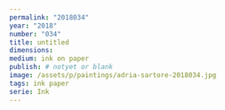 ```yaml
---
permalink: "2018034"
year: "2018"
number: "034"
title: untitled
dimensions:
medium: ink on paper
publish: # notyet or blank
image: /assets/p/paintings/adria-sartore-2018034.jpg
tags: ink paper
serie: Ink
---
```

